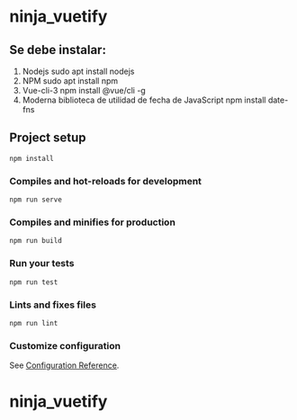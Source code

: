 # ninja_vuetify

## Se debe instalar:
1) Nodejs
sudo apt install nodejs
2) NPM
sudo apt install npm
3) Vue-cli-3
npm install @vue/cli -g
4) Moderna biblioteca de utilidad de fecha de JavaScript
npm install date-fns 

## Project setup
```
npm install
```

### Compiles and hot-reloads for development
```
npm run serve
```

### Compiles and minifies for production
```
npm run build
```

### Run your tests
```
npm run test
```

### Lints and fixes files
```
npm run lint
```

### Customize configuration
See [Configuration Reference](https://cli.vuejs.org/config/).
# ninja_vuetify

